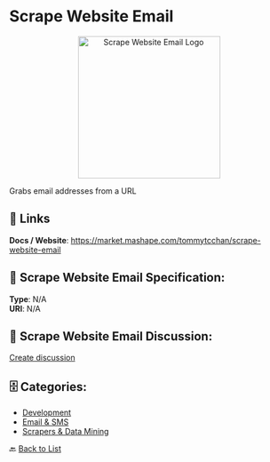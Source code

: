 # Scrape Website Email
<p align="center">
    <img width="256" src="https://raw.githubusercontent.com/apis-list/apis-list/main/apis/scrape-website-email/logo_256x256.png" alt="Scrape Website Email Logo"/>
</p>

Grabs email addresses from a URL

##  🔗 Links
**Docs / Website**: https://market.mashape.com/tommytcchan/scrape-website-email

## 🧬 Scrape Website Email Specification:
**Type**: N/A  
**URI**: N/A

## 💬 Scrape Website Email Discussion:
[Create discussion](https://github.com/apis-list/apis-list/discussions/new)

## 🗄️ Categories:
- [Development](https://github.com/apis-list/apis-list#development-)
- [Email & SMS](https://github.com/apis-list/apis-list#email--sms-)
- [Scrapers & Data Mining](https://github.com/apis-list/apis-list#scrapers--data-mining-)




🔙 [Back to List](https://github.com/apis-list/apis-list)
